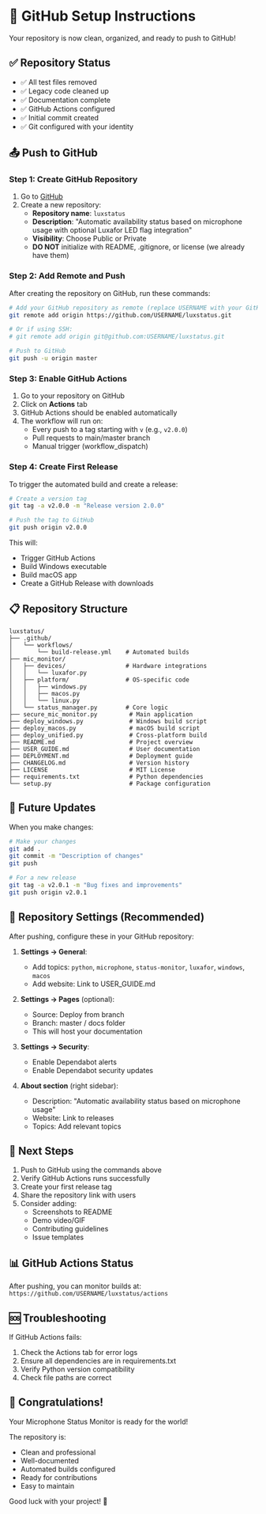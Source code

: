 # 🚀 GitHub Setup Instructions

Your repository is now clean, organized, and ready to push to GitHub!

## ✅ Repository Status

- ✅ All test files removed
- ✅ Legacy code cleaned up
- ✅ Documentation complete
- ✅ GitHub Actions configured
- ✅ Initial commit created
- ✅ Git configured with your identity

## 📤 Push to GitHub

### Step 1: Create GitHub Repository

1. Go to [GitHub](https://github.com/new)
2. Create a new repository:
   - **Repository name**: `luxstatus`
   - **Description**: "Automatic availability status based on microphone usage with optional Luxafor LED flag integration"
   - **Visibility**: Choose Public or Private
   - **DO NOT** initialize with README, .gitignore, or license (we already have them)

### Step 2: Add Remote and Push

After creating the repository on GitHub, run these commands:

```bash
# Add your GitHub repository as remote (replace USERNAME with your GitHub username)
git remote add origin https://github.com/USERNAME/luxstatus.git

# Or if using SSH:
# git remote add origin git@github.com:USERNAME/luxstatus.git

# Push to GitHub
git push -u origin master
```

### Step 3: Enable GitHub Actions

1. Go to your repository on GitHub
2. Click on **Actions** tab
3. GitHub Actions should be enabled automatically
4. The workflow will run on:
   - Every push to a tag starting with `v` (e.g., `v2.0.0`)
   - Pull requests to main/master branch
   - Manual trigger (workflow_dispatch)

### Step 4: Create First Release

To trigger the automated build and create a release:

```bash
# Create a version tag
git tag -a v2.0.0 -m "Release version 2.0.0"

# Push the tag to GitHub
git push origin v2.0.0
```

This will:
- Trigger GitHub Actions
- Build Windows executable
- Build macOS app
- Create a GitHub Release with downloads

## 📋 Repository Structure

```
luxstatus/
├── .github/
│   └── workflows/
│       └── build-release.yml    # Automated builds
├── mic_monitor/
│   ├── devices/                 # Hardware integrations
│   │   └── luxafor.py
│   ├── platform/                # OS-specific code
│   │   ├── windows.py
│   │   ├── macos.py
│   │   └── linux.py
│   └── status_manager.py        # Core logic
├── secure_mic_monitor.py         # Main application
├── deploy_windows.py             # Windows build script
├── deploy_macos.py               # macOS build script
├── deploy_unified.py             # Cross-platform build
├── README.md                     # Project overview
├── USER_GUIDE.md                 # User documentation
├── DEPLOYMENT.md                 # Deployment guide
├── CHANGELOG.md                  # Version history
├── LICENSE                       # MIT License
├── requirements.txt              # Python dependencies
└── setup.py                      # Package configuration
```

## 🔄 Future Updates

When you make changes:

```bash
# Make your changes
git add .
git commit -m "Description of changes"
git push

# For a new release
git tag -a v2.0.1 -m "Bug fixes and improvements"
git push origin v2.0.1
```

## 🌟 Repository Settings (Recommended)

After pushing, configure these in your GitHub repository:

1. **Settings → General**:
   - Add topics: `python`, `microphone`, `status-monitor`, `luxafor`, `windows`, `macos`
   - Add website: Link to USER_GUIDE.md

2. **Settings → Pages** (optional):
   - Source: Deploy from branch
   - Branch: master / docs folder
   - This will host your documentation

3. **Settings → Security**:
   - Enable Dependabot alerts
   - Enable Dependabot security updates

4. **About section** (right sidebar):
   - Description: "Automatic availability status based on microphone usage"
   - Website: Link to releases
   - Topics: Add relevant topics

## 🎯 Next Steps

1. Push to GitHub using the commands above
2. Verify GitHub Actions runs successfully
3. Create your first release tag
4. Share the repository link with users
5. Consider adding:
   - Screenshots to README
   - Demo video/GIF
   - Contributing guidelines
   - Issue templates

## 📊 GitHub Actions Status

After pushing, you can monitor builds at:
`https://github.com/USERNAME/luxstatus/actions`

## 🆘 Troubleshooting

If GitHub Actions fails:
1. Check the Actions tab for error logs
2. Ensure all dependencies are in requirements.txt
3. Verify Python version compatibility
4. Check file paths are correct

## 🎉 Congratulations!

Your Microphone Status Monitor is ready for the world! 

The repository is:
- Clean and professional
- Well-documented
- Automated builds configured
- Ready for contributions
- Easy to maintain

Good luck with your project! 🚀
